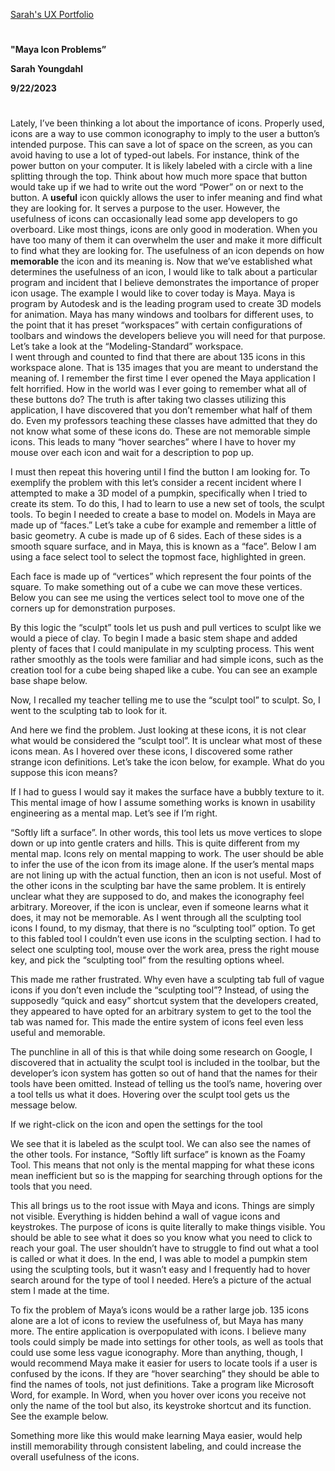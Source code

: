 [Sarah's UX Portfolio](..)
#
**"Maya Icon Problems”**

**Sarah Youngdahl**

**9/22/2023**
#

Lately, I’ve been thinking a lot about the importance of icons. Properly used, icons are a way to use common iconography to imply to the user a button’s intended purpose. This can save a lot of space on the screen, as you can avoid having to use a lot of typed-out labels. For instance, think of the power button on your computer. It is likely labeled with a circle with a line splitting through the top. Think about how much more space that button would take up if we had to write out the word “Power” on or next to the button. A **useful** icon quickly allows the user to infer meaning and find what they are looking for. It serves a purpose to the user.
However, the usefulness of icons can occasionally lead some app developers to go overboard. Like most things, icons are only good in moderation.  When you have too many of them it can overwhelm the user and make it more difficult to find what they are looking for. The usefulness of an icon depends on how **memorable** the icon and its meaning is. 
Now that we’ve established what determines the usefulness of an icon, I would like to talk about a particular program and incident that I believe demonstrates the importance of proper icon usage. The example I would like to cover today is Maya. Maya is program by Autodesk and is the leading program used to create 3D models for animation. Maya has many windows and toolbars for different uses, to the point that it has preset “workspaces” with certain configurations of toolbars and windows the developers believe you will need for that purpose. Let’s take a look at the “Modeling-Standard” workspace.  
I went through and counted to find that there are about 135 icons in this workspace alone. That is 135 images that you are meant to understand the meaning of. I remember the first time I ever opened the Maya application I felt horrified. How in the world was I ever going to remember what all of these buttons do? The truth is after taking two classes utilizing this application, I have discovered that you don’t remember what half of them do. Even my professors teaching these classes have admitted that they do not know what some of these icons do. These are not memorable simple icons. This leads to many “hover searches” where I have to hover my mouse over each icon and wait for a description to pop up.  

 
I must then repeat this hovering until I find the button I am looking for. To exemplify the problem with this let’s consider a recent incident where I attempted to make a 3D model of a pumpkin, specifically when I tried to create its stem. To do this, I had to learn to use a new set of tools, the sculpt tools. 
To begin I needed to create a base to model on. Models in Maya are made up of “faces.” Let’s take a cube for example and remember a little of basic geometry. A cube is made up of 6 sides. Each of these sides is a smooth square surface, and in Maya, this is known as a “face”. Below I am using a face select tool to select the topmost face, highlighted in green.
 
Each face is made up of “vertices” which represent the four points of the square. To make something out of a cube we can move these vertices. Below you can see me using the vertices select tool to move one of the corners up for demonstration purposes. 


 
By this logic the “sculpt” tools let us push and pull vertices to sculpt like we would a piece of clay. To begin I made a basic stem shape and added plenty of faces that I could manipulate in my sculpting process. This went rather smoothly as the tools were familiar and had simple icons, such as the creation tool for a cube being shaped like a cube. You can see an example base shape below.  

 
Now, I recalled my teacher telling me to use the “sculpt tool” to sculpt. So, I went to the sculpting tab to look for it. 
 
And here we find the problem. Just looking at these icons, it is not clear what would be considered the “sculpt tool”. It is unclear what most of these icons mean. As I hovered over these icons, I discovered some rather strange icon definitions. Let’s take the icon below, for example. What do you suppose this icon means?

 
If I had to guess I would say it makes the surface have a bubbly texture to it. This mental image of how I assume something works is known in usability engineering as a mental map. Let’s see if I’m right.

 
“Softly lift a surface”. In other words, this tool lets us move vertices to slope down or up into gentle craters and hills. This is quite different from my mental map. Icons rely on mental mapping to work. The user should be able to infer the use of the icon from its image alone. If the user’s mental maps are not lining up with the actual function, then an icon is not useful. Most of the other icons in the sculpting bar have the same problem. It is entirely unclear what they are supposed to do, and makes the iconography feel arbitrary. Moreover, if the icon is unclear, even if someone learns what it does, it may not be memorable. 
As I went through all the sculpting tool icons I found, to my dismay, that there is no “sculpting tool” option. To get to this fabled tool I couldn’t even use icons in the sculpting section. I had to select one sculpting tool, mouse over the work area, press the right mouse key, and pick the “sculpting tool” from the resulting options wheel. 
 
This made me rather frustrated. Why even have a sculpting tab full of vague icons if you don’t even include the “sculpting tool”? Instead, of using the supposedly “quick and easy” shortcut system that the developers created, they appeared to have opted for an arbitrary system to get to the tool the tab was named for. This made the entire system of icons feel even less useful and memorable. 

The punchline in all of this is that while doing some research on Google, I discovered that in actuality the sculpt tool is included in the toolbar, but the developer’s icon system has gotten so out of hand that the names for their tools have been omitted. Instead of telling us the tool’s name, hovering over a tool tells us what it does. Hovering over the sculpt tool gets us the message below. 
 
If we right-click on the icon and open the settings for the tool

 
We see that it is labeled as the sculpt tool. We can also see the names of the other tools. For instance, “Softly lift surface” is known as the Foamy Tool. This means that not only is the mental mapping for what these icons mean inefficient but so is the mapping for searching through options for the tools that you need. 
 
This all brings us to the root issue with Maya and icons. Things are simply not visible. Everything is hidden behind a wall of vague icons and keystrokes. The purpose of icons is quite literally to make things visible. You should be able to see what it does so you know what you need to click to reach your goal. The user shouldn’t have to struggle to find out what a tool is called or what it does. 
In the end, I was able to model a pumpkin stem using the sculpting tools, but it wasn’t easy and I frequently had to hover search around for the type of tool I needed. Here’s a picture of the actual stem I made at the time. 

 
To fix the problem of Maya’s icons would be a rather large job. 135 icons alone are a lot of icons to review the usefulness of, but Maya has many more. The entire application is overpopulated with icons. I believe many tools could simply be made into settings for other tools, as well as tools that could use some less vague iconography. More than anything, though, I would recommend Maya make it easier for users to locate tools if a user is confused by the icons. If they are “hover searching” they should be able to find the names of tools, not just definitions. Take a program like Microsoft Word, for example. In Word, when you hover over icons you receive not only the name of the tool but also, its keystroke shortcut and its function. See the example below.
 
Something more like this would make learning Maya easier, would help instill memorability through consistent labeling, and could increase the overall usefulness of the icons. 
